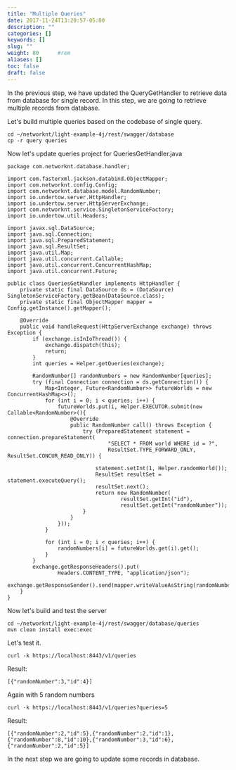 ```yaml
---
title: "Multiple Queries"
date: 2017-11-24T13:20:57-05:00
description: ""
categories: []
keywords: []
slug: ""
weight: 80      #rem
aliases: []
toc: false
draft: false
---
```


In the previous step, we have updated the QueryGetHandler to retrieve data from database
for single record. In this step, we are going to retrieve multiple records from database. 

Let's build multiple queries based on the codebase of single query.

```
cd ~/networknt/light-example-4j/rest/swagger/database
cp -r query queries
```

Now let's update queries project for QueriesGetHandler.java

```
package com.networknt.database.handler;

import com.fasterxml.jackson.databind.ObjectMapper;
import com.networknt.config.Config;
import com.networknt.database.model.RandomNumber;
import io.undertow.server.HttpHandler;
import io.undertow.server.HttpServerExchange;
import com.networknt.service.SingletonServiceFactory;
import io.undertow.util.Headers;

import javax.sql.DataSource;
import java.sql.Connection;
import java.sql.PreparedStatement;
import java.sql.ResultSet;
import java.util.Map;
import java.util.concurrent.Callable;
import java.util.concurrent.ConcurrentHashMap;
import java.util.concurrent.Future;

public class QueriesGetHandler implements HttpHandler {
    private static final DataSource ds = (DataSource) SingletonServiceFactory.getBean(DataSource.class);
    private static final ObjectMapper mapper = Config.getInstance().getMapper();

    @Override
    public void handleRequest(HttpServerExchange exchange) throws Exception {
        if (exchange.isInIoThread()) {
            exchange.dispatch(this);
            return;
        }
        int queries = Helper.getQueries(exchange);

        RandomNumber[] randomNumbers = new RandomNumber[queries];
        try (final Connection connection = ds.getConnection()) {
            Map<Integer, Future<RandomNumber>> futureWorlds = new ConcurrentHashMap<>();
            for (int i = 0; i < queries; i++) {
                futureWorlds.put(i, Helper.EXECUTOR.submit(new Callable<RandomNumber>(){
                    @Override
                    public RandomNumber call() throws Exception {
                        try (PreparedStatement statement = connection.prepareStatement(
                                "SELECT * FROM world WHERE id = ?",
                                ResultSet.TYPE_FORWARD_ONLY, ResultSet.CONCUR_READ_ONLY)) {

                            statement.setInt(1, Helper.randomWorld());
                            ResultSet resultSet = statement.executeQuery();
                            resultSet.next();
                            return new RandomNumber(
                                    resultSet.getInt("id"),
                                    resultSet.getInt("randomNumber"));
                        }
                    }
                }));
            }

            for (int i = 0; i < queries; i++) {
                randomNumbers[i] = futureWorlds.get(i).get();
            }
        }
        exchange.getResponseHeaders().put(
                Headers.CONTENT_TYPE, "application/json");
        exchange.getResponseSender().send(mapper.writeValueAsString(randomNumbers));
    }
}

```

Now let's build and test the server

```
cd ~/networknt/light-example-4j/rest/swagger/database/queries
mvn clean install exec:exec
```

Let's test it.

```
curl -k https://localhost:8443/v1/queries
```

Result:

```
[{"randomNumber":3,"id":4}]
```

Again with 5 random numbers

```
curl -k https://localhost:8443/v1/queries?queries=5
```
Result: 

```
[{"randomNumber":2,"id":5},{"randomNumber":2,"id":1},{"randomNumber":8,"id":10},{"randomNumber":3,"id":6},{"randomNumber":2,"id":5}]
```

In the next step we are going to update some records in database. 

